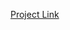 <a href="https://bdetanico.github.io/Indian-Liver-Disease-Prediction/Indian-Liver-Disease-Prediction.html">Project Link</a>
